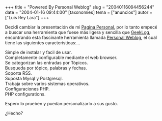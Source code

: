 +++
title = "Powered By Personal Weblog"
slug = "20040116094456244"
date = "2004-01-16 09:44:00"
[taxonomies]
tema = ["anuncios"]
autor = ["Luis Rey Lara"]
+++

Decidí cambiar la presentación de mi [Pagina
Personal](http://luisrey.red-libre.org), por lo tanto empecé a buscar
una herramienta que fuese más ligera y sencilla que
[GeekLog](http://www.geeklog.net), encontrando esta fascinante
herramienta llamada [Personal
Weblog](http://www.kyne.com.au/~mark/software/weblog.php), el cual tiene
las siguientes caracteristicas:...

<!-- more -->
Simple de instalar y facil de usar.  
Completamente configurable mediante el web browser.  
Se categorizan las entradas por Tópicos.  
Busqueda por tópico, palabras y fechas.  
Soporta RSS.  
Suposta Mysql y Postgresql.  
Trabaja sobre varios sistemas operativos.  
Configuraciones PHP.  
PHP configurations.  

Espero lo prueben y puedan personalizarlo a sus gusto.  
  
¿Hecho?

